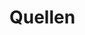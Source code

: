 # Quellen #

[^cf1]: Oremus, Will. "Who Really Controls What You See in Your Facebook Feed—and Why They Keep Changing It   ." Slate Magazine. Slate.com, 03 Jan. 2016. Web. 08 Jan. 2017. <http://www.slate.com/articles/technology/cover_story/2016/01/how_facebook_s_news_feed_algorithm_works.html>.

[^cf2]: The Signal. "What is data science vs. statistics? - The Signal." The Signal. 30 Mar. 2016. Web. 8 Jan. 2017. <https://blog.mixpanel.com/2016/03/30/this-is-the-difference-between-statistics-and-data-science/>

[^cf3]: Glassdoor. " Best Jobs in America ." Glassdoor. n.d. Web. 8 Jan. 2017. <https://www.glassdoor.com/List/Best-Jobs-in-America-LST_KQ0,20.htm>

[^cf4]: Harvard Business Review. "Data Scientist: The Sexiest Job of the 21st Century." Harvard Business Review. 1 Oct. 2012. Web. 8 Jan. 2017. <https://hbr.org/2012/10/data-scientist-the-sexiest-job-of-the-21st-century>

[^cf5]: Stacey Higginbotham. "Sensor Networks Top Social Networks for Big Data." Gigaom.com. 13 Sept. 2010. Web. 15 Jan. 2017. <https://gigaom.com/2010/09/13/sensor-networks-top-social-networks-for-big-data-2/>

[^cf6]: A Petabyte is approximately 1,000 Terabytes or one million Gigabytes. It's hard to visualize what a Petabyte could hold. 1 Petabyte could hold approximately 20 million 4-door filing cabinets full of text. It could hold 500 billion pages of standard printed text. It would take about 500 million floppy disks to store the same amount of data. N.a. "Megabytes, Gigabytes, Terabytes - What Are They?." Whatsabyte.com. n.d. Web. 15 Jan. 2017. <http://www.whatsabyte.com/>

[^cf7]: Long, Moe. "How Much Does Google Really Know About You?." MakeUseOf. n.d. Web. 15 Jan. 2017. <http://www.makeuseof.com/tag/how-much-google-know-about-you/>

[^cf8]: Von Hannes Grassegger Und Mikael Krogerus. "Ich habe nur gezeigt, dass es die Bombe gibt - Das Magazin." Das Magazin. 3 Dec. 2016. Web. 8 Jan. 2017. <https://www.dasmagazin.ch/2016/12/03/ich-habe-nur-gezeigt-dass-es-die-bombe-gibt/>

[^cf9]: Horn, Dennis. "Hat wirklich der große Big-Data-Zauber Trump zum Präsidenten gemacht?." Digitalistan. 5 Dec. 2016. Web. 9 Jan. 2017. <https://blog.wdr.de/digitalistan/hat-wirklich-der-grosse-big-data-zauber-trump-zum-praesidenten-gemacht/>

[^cf10]: Spiegel Online, Hamburg, Germany. "US-Wahl und Daten-Ingenieure: Ich ganz allein habe Trump ins Amt gebracht - SPIEGEL ONLINE - Netzwelt." SPIEGEL ONLINE. 5 Dec. 2016. Web. 9 Jan. 2017. <http://www.spiegel.de/netzwelt/netzpolitik/donald-trump-und-die-daten-ingenieure-endlich-eine-erklaerung-mit-der-alles-sinn-ergibt-a-1124439.html>

[^cf11]: Issie Lapowsky. "A Lot of People Are Saying Trump’s New Data Team Is Shady." WIRED. 15 Aug. 2016. Web. 9 Jan. 2017. <https://www.wired.com/2016/08/trump-cambridge-analytica/>

[^cf12]: Bershidsky, Leonid. "No, Big Data Didn't Win the U.S. Election." Bloomberg View. 8 Dec. 2016. Web. 9 Jan. 2017. <https://www.bloomberg.com/view/articles/2016-12-08/no-big-data-didn-t-win-the-u-s-election>

[^cf13]: Eva Wolfangel. "Big Data: Haben psychologische Facebookdaten Trumps Sieg verursacht?." Spektrum.de. n.d. Web. 9 Jan. 2017. <http://www.spektrum.de/kolumne/haben-psychologische-facebookdaten-trumps-sieg-verursacht/1431745>

[^cf14]: Gastbeitrag. "Algorithmen Allmächtig? Freiheit in den Zeiten der Statistik." netzpolitik.org. 25 Jul. 2014. Web. 25 Jan. 2017. <https://netzpolitik.org/2014/algorithmen-allmaechtig-freiheit-in-den-zeiten-der-statistik/>

[^cf15]: Markus Reuter. "Parteien in Deutschland haben noch keine Position zu Wähler-Targeting (Update)." netzpolitik.org. 6 Dec. 2016. Web. 25 Jan. 2017. <https://netzpolitik.org/2016/parteien-in-deutschland-haben-noch-keine-position-zu-waehler-targeting/>

[^cf16]: N.a. "Cambridge Analytica – About Us." Cambridgeanalytica.org. 10 Jan. 2017. Web. 15 Jan. 2017. <https://cambridgeanalytica.org/about>

[^cf17]: YouTube. "The Power of Big Data and Psychographics." YouTube. 27 Sept. 2016. Web. 22 Jan. 2017. <https://www.youtube.com/watch?v=n8Dd5aVXLCc>

[^cf18]: Cambridge Analytica. "Cambridge Analytica – Better Audience Targeting." Cambridge Analytica. 10 Jan. 2017. Web. 22 Jan. 2017. <https://cambridgeanalytica.org/>

[^cf19]: Shvachko, Konstantin, et al. "The hadoop distributed file system." 2010 IEEE 26th symposium on mass storage systems and technologies (MSST). IEEE, 2010.

[^cf20]: N.a. "HDFS Architecture Guide." Hadoop.apache.org. 4 Aug. 2013. Web. 25 Jan. 2017. <https://hadoop.apache.org/docs/r1.2.1/hdfs_design.html>

[^cf21]: Margaret Rouse. "Apache Hadoop YARN (Yet Another Resource Negotiator)." SearchDataManagement. n.d. Web. 25 Jan. 2017. <http://searchdatamanagement.techtarget.com/definition/Apache-Hadoop-YARN-Yet-Another-Resource-Negotiator>

[^cf22]: Dean, Jeffrey, and Sanjay Ghemawat. "MapReduce: simplified data processing on large clusters." Communications of the ACM 51.1 (2008): 107-113.

[^cf23]: Sean Owen. "Why Apache Spark is a Crossover Hit for Data Scientists - Cloudera Engineering Blog." Cloudera Engineering Blog. 3 Mar. 2014. Web. 22 Jan. 2017. <http://blog.cloudera.com/blog/2014/03/why-apache-spark-is-a-crossover-hit-for-data-scientists/>

[^cf24]: N.a. "The Apache Software Foundation Announces Apache™ Spark™ as a Top-Level Project : The Apache Software Foundation Blog." Blogs.apache.org. 20 Jan. 2017. Web. 22 Jan. 2017. <https://blogs.apache.org/foundation/entry/the_apache_software_foundation_announces50>

[^cf25]: N.a. "Jupyter and the future of IPython — IPython." Ipython.org. 9 Jan. 2017. Web. 22 Jan. 2017. <http://ipython.org/index.html>

[^cf26]: N.a. "Project Jupyter." Jupyter.org. 17 Jan. 2017. Web. 22 Jan. 2017. <http://www.jupyter.org>

[^cf27]: N.a. "scikit-learn: machine learning in Python — scikit-learn 0.18.1 documentation." Scikit-learn.org. n.d. Web. 22 Jan. 2017. <http://scikit-learn.org/stable/>

[^cf28]: N.a. "Python Data Analysis Library — pandas: Python Data Analysis Library." Pandas.pydata.org. 26 Dec. 2016. Web. 22 Jan. 2017. <http://pandas.pydata.org/>

[^cf29]: N.a. "Matplotlib: Python plotting — Matplotlib 2.0.0 documentation." Matplotlib.org. 19 Jan. 2017. Web. 22 Jan. 2017. <http://matplotlib.org/>

[^cf30]: Turner, Stephen. "Using and Abusing Data Visualization: Anscombe’s Quartet and Cheating Bonferroni." R-bloggers. 26 Feb. 2015. Web. 25 Jan. 2017. <https://www.r-bloggers.com/using-and-abusing-data-visualization-anscombes-quartet-and-cheating-bonferroni/>

[^cf31]: N.a. "Gartner Says 6.4 Billion Connected ." Gartner.com. n.d. Web. 22 Jan. 2017. <http://www.gartner.com/newsroom/id/3165317>

[^cf32]: Tony Danova. "Morgan Stanley: 75 Billion Devices Will Be Connected To The Internet Of Things By 2020." Business Insider. 2 Oct. 2013. Web. 22 Jan. 2017. <http://www.businessinsider.com/75-billion-devices-will-be-connected-to-the-internet-by-2020-2013-10>

[^cf33]: Larry Dignan. "Facebook's 10-year roadmap outlined, eyes AI, VR, Internet access infrastructure | ZDNet." ZDNet. 12 Apr. 2016. Web. 22 Jan. 2017. <http://www.zdnet.com/article/facebooks-10-year-roadmap-outlined-eyes-ai-vr-internet-access-infrastructure/>
